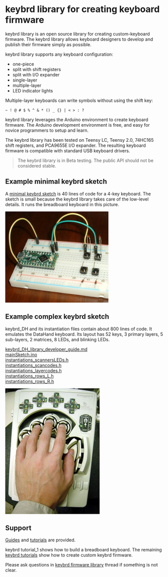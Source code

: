 keybrd library for creating keyboard firmware
=============================================
keybrd library is an open source library for creating custom-keyboard firmware.
The keybrd library allows keyboard designers to develop and publish their firmware simply as possible.

keybrd library supports any keyboard configuration:
* one-piece
* split with shift registers
* split with I/O expander
* single-layer
* multiple-layer
* LED indicator lights

Multiple-layer keyboards can write symbols without using the shift key:

    ~ ! @ # $ % ^ & * () _ {} | < > : ?

keybrd library leverages the Arduino environment to create keyboard firmware.
The Arduino development environment is free, and easy for novice programmers to setup and learn.

The keybrd library has been tested on Teensy LC, Teensy 2.0, 74HC165 shift registers, and PCA9655E I/O expander.
The resulting keyboard firmware is compatible with standard USB keyboard drivers.

> The keybrd library is in Beta testing.  The public API should not be considered stable.

Example minimal keybrd sketch
-----------------------------
A [minimal keybrd sketch](/tutorials/keybrd_1_breadboard/keybrd_1_breadboard.ino)
is 40 lines of code for a 4-key keyboard.
The sketch is small because the keybrd library takes care of the low-level details.
It runs the breadboard keyboard in this picture.

<img src="tutorials/keybrd_1_breadboard/breadboard_keyboard_2x2.JPG" title="breadboard keyboard" alt="breadboard keyboard" height="290" width="328">

Example complex keybrd sketch
-----------------------------
keybrd_DH and its instantiation files contain about 800 lines of code.
It emulates the DataHand keyboard.
Its layout has 52 keys, 3 primary layers, 5 sub-layers, 2 matrices, 8 LEDs, and blinking LEDs.

[keybrd_DH_library_developer_guide.md](https://github.com/wolfv6/keybrd_DH/blob/master/doc/keybrd_DH_library_developer_guide.md)<br>
[mainSketch.ino](https://github.com/wolfv6/keybrd_DH/blob/master/examples/keybrd_DH/mainSketch.cpp)<br>
[instantiations_scannersLEDs.h](https://github.com/wolfv6/keybrd_DH/blob/master/src/instantiations_pins.h)<br>
[instantiations_scancodes.h](https://github.com/wolfv6/keybrd_DH/blob/master/src/instantiations_scancodes.h)<br>
[instantiations_layercodes.h](https://github.com/wolfv6/keybrd_DH/blob/master/src/instantiations_layercodes.h)<br>
[instantiations_rows_L.h](https://github.com/wolfv6/keybrd_DH/blob/master/src/instantiations_rows_L.h)<br>
[instantiations_rows_R.h](https://github.com/wolfv6/keybrd_DH/blob/master/src/instantiations_rows_R.h)

![hweller](images/datahand.jpg "DataHand")

Support
-------
[Guides](doc) and [tutorials](tutorials) are provided.

keybrd tutorial_1 shows how to build a breadboard keyboard.
The remaining [keybrd tutorials](tutorials) show how to create custom keybrd firmware.

Please ask questions in [keybrd firmware library](https://geekhack.org/index.php?topic=83599.0) thread if something is not clear.

